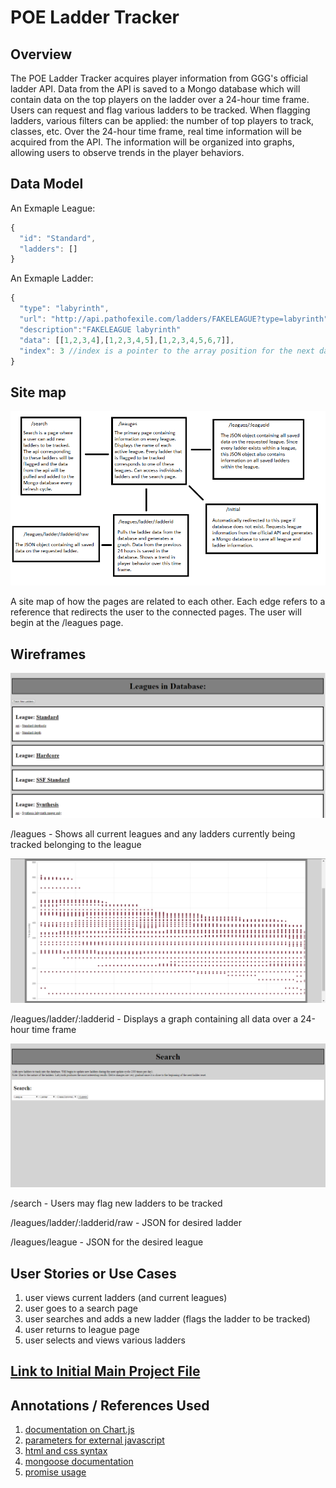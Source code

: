 # POE Ladder Tracker

## Overview

The POE Ladder Tracker acquires player information from GGG's official ladder API. Data from the API is saved to a Mongo database which will contain data on the top players on the ladder over a 24-hour time frame. Users can request and flag various ladders to be tracked. When flagging ladders, various filters can be applied: the number of top players to track, classes, etc. Over the 24-hour time frame, real time information will be acquired from the API. The information will be organized into graphs, allowing users to observe trends in the player behaviors.

## Data Model

An Exmaple League:

```javascript
{
  "id": "Standard",
  "ladders": []
}
```
An Exmaple Ladder:

```javascript
{
  "type": "labyrinth",
  "url": "http://api.pathofexile.com/ladders/FAKELEAGUE?type=labyrinth"
  "description":"FAKELEAGUE labyrinth"
  "data": [[1,2,3,4],[1,2,3,4,5],[1,2,3,4,5,6,7]],
  "index": 3 //index is a pointer to the array position for the next data entry, used when updating the data
}
```

## Site map

![sitmap](documentation/site-map.png)

A site map of how the pages are related to each other. Each edge refers to a reference that redirects the user to the connected pages. The user will begin at the /leagues page.

## Wireframes

![leagues](documentation/leagues.png)

/leagues - Shows all current leagues and any ladders currently being tracked belonging to the league

![ladder](documentation/ladder.png)

/leagues/ladder/:ladderid - Displays a graph containing all data over a 24-hour time frame

![search](documentation/search.png)

/search - Users may flag new ladders to be tracked

/leagues/ladder/:ladderid/raw - JSON for desired ladder

/leagues/league - JSON for the desired league

## User Stories or Use Cases

1. user views current ladders (and current leagues)
2. user goes to a search page
3. user searches and adds a new ladder (flags the ladder to be tracked)
4. user returns to league page
5. user selects and views various ladders

## [Link to Initial Main Project File](app.js) 

## Annotations / References Used

1. [documentation on Chart.js](https://www.chartjs.org/docs/latest/)
2. [parameters for external javascript](https://stackoverflow.com/questions/2190801/passing-parameters-to-javascript-files)
3. [html and css syntax](https://www.w3schools.com/)
4. [mongoose documentation](https://mongoosejs.com/docs/api.html)
5. [promise usage](https://javascript.info/promise-chaining)